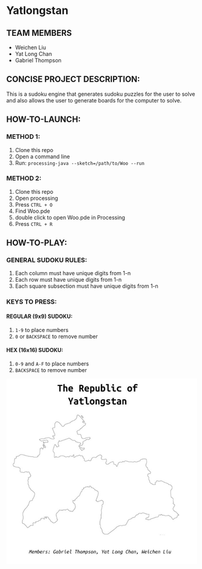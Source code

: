 # Yatlongstan
## TEAM MEMBERS
* Weichen Liu
* Yat Long Chan
* Gabriel Thompson

## CONCISE PROJECT DESCRIPTION:
 This is a sudoku engine that generates sudoku puzzles for the user to solve and also allows the user to generate boards for the computer to solve.

## HOW-TO-LAUNCH:

### METHOD 1:
1. Clone this repo
2. Open a command line
3. Run: `processing-java --sketch=/path/to/Woo --run`

### METHOD 2:
1. Clone this repo
2. Open processing
3. Press `CTRL + O`
4. Find Woo.pde
5. double click to open Woo.pde in Processing 
6. Press `CTRL + R`

## HOW-TO-PLAY:
### GENERAL SUDOKU RULES:
1. Each column must have unique digits from 1-n
2. Each row must have unique digits from 1-n
3. Each square subsection must have unique digits from 1-n

### KEYS TO PRESS:
#### REGULAR (9x9) SUDOKU:
1. `1-9` to place numbers
2. `0` or `BACKSPACE` to remove number

#### HEX (16x16) SUDOKU:
1. `0-9` and `A-F` to place numbers
2. `BACKSPACE` to remove number


<p align="center">
 <img src="/flag.jpg"/>
</p>
